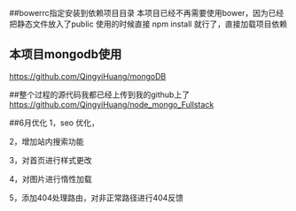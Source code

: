 ﻿
##bowerrc指定安装到依赖项目目录
本项目已经不再需要使用bower，因为已经把静态文件放入了public
使用的时候直接
	npm install 就行了，直接加载项目依赖

## 本项目mongodb使用
https://github.com/QingyiHuang/mongoDB

##整个过程的源代码我都已经上传到我的github上了
https://github.com/QingyiHuang/node_mongo_Fullstack

##6月优化
1，seo 优化，

2，增加站内搜索功能

3，对首页进行样式更改

4，对图片进行惰性加载

5，添加404处理路由，对非正常路径进行404反馈